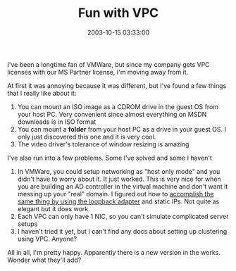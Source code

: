 ﻿---
layout: post
title: "Fun with VPC"
comments: false
date: 2003-10-15 03:33:00
updated: 2004-10-23 12:25:00
categories:
 - Technology
subtext-id: 5292a3b7-0f17-4f2c-a947-396401f2f1db
alias: /blog/Fun-with-VPC.aspx
---


I've been a longtime fan of VMWare, but since my company gets VPC licenses with our MS Partner license, I'm moving away from it.

At first it was annoying because it was different, but I've found a few things that I really like about it:

  1. You can mount an ISO image as a CDROM drive in the guest OS from your host PC. Very convenient since almost everything on MSDN downloads is in ISO format 
  2. You can mount a **folder** from your host PC as a drive in your guest OS. I only just discovered this one and it is very cool. 
  3. The video driver's tolerance of window resizing is amazing

I've also run into a few problems. Some I've solved and some I haven't

  1. In VMWare, you could setup networking as "host only mode" and you didn't have to worry about it. It just worked. This is very nice for when you are building an AD controller in the virtual machine and don't want it messing up your "real" domain. I figured out how to [accomplish the same thing by using the loopback adapter](http://support.microsoft.com/default.aspx?scid=kb;en-us;825089) and static IPs. Not quite as elegant but it does work. 
  2. Each VPC can only have 1 NIC, so you can't simulate complicated server setups 
  3. I haven't tried it yet, but I can't find any docs about setting up clustering using VPC. Anyone?

All in all, I'm pretty happy. Apparently there is a new version in the works. Wonder what they'll add?
